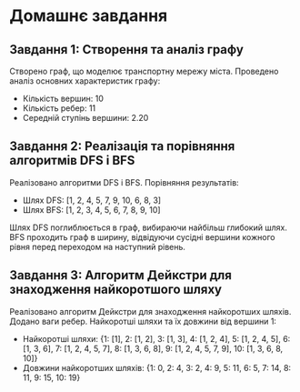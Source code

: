 # Домашнє завдання

## Завдання 1: Створення та аналіз графу

Створено граф, що моделює транспортну мережу міста. Проведено аналіз основних характеристик графу:
- Кількість вершин: 10
- Кількість ребер: 11
- Середній ступінь вершини: 2.20

## Завдання 2: Реалізація та порівняння алгоритмів DFS і BFS

Реалізовано алгоритми DFS і BFS. Порівняння результатів:
- Шлях DFS: [1, 2, 4, 5, 7, 9, 10, 6, 8, 3]
- Шлях BFS: [1, 2, 3, 4, 5, 6, 7, 8, 9, 10]

Шлях DFS поглиблюється в граф, вибираючи найбільш глибокий шлях. BFS проходить граф в ширину, відвідуючи сусідні вершини кожного рівня перед переходом на наступний рівень.

## Завдання 3: Алгоритм Дейкстри для знаходження найкоротшого шляху

Реалізовано алгоритм Дейкстри для знаходження найкоротших шляхів. Додано ваги ребер. Найкоротші шляхи та їх довжини від вершини 1:
- Найкоротші шляхи: {1: [1], 2: [1, 2], 3: [1, 3], 4: [1, 2, 4], 5: [1, 2, 4, 5], 6: [1, 3, 6], 7: [1, 2, 4, 5, 7], 8: [1, 3, 6, 8], 9: [1, 2, 4, 5, 7, 9], 10: [1, 3, 6, 8, 10]}
- Довжини найкоротших шляхів: {1: 0, 2: 4, 3: 2, 4: 9, 5: 11, 6: 5, 7: 14, 8: 11, 9: 15, 10: 19}
